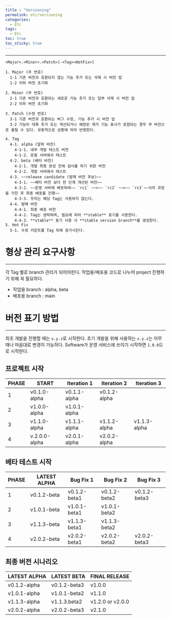 ```yaml
---
title : "Versioning"
permalink: etc/versioning
categories:
  - Etc
tags:
  - Etc
toc: true
toc_sticky: true
---
```


---
`<Major>.<Minor>.<Patch>[-<Tag><HotFix>]`

```
1. Major (주 번호)  
  1-1 기존 버전과 호환되지 않는 기능 추가 또는 삭제 시 버전 업 
  1-2 이하 버전 초기화
```

```
2. Minor (부 번호)
  2-1 기존 버전과 호환되는 새로운 기능 추가 또는 일부 삭제 시 버전 업
  2-2 이하 버전 초기화
```

```
3. Patch (수정 번호)
  3-1 기존 버전과 호환되는 버그 수정, 기능 추가 시 버전 업
  3-2 기능이 대폭 추가 또는 개선되거나 예정된 제거 기능 표시가 포함되는 경우 부 버전으로 올릴 수 있다. 유동적으로 상황에 따라 반영한다.
```

```
4. Tag
  4-1. alpha (알파 버전)
    4-1-1. 내부 개발 테스트 버전
    4-1-2. 로컬 서버에서 테스트
  4-2. beta (베타 버전)
    4-2-1. 개발 최종 완성 전에 검사를 하기 위한 버전
    4-2-2. 개발 서버에서 테스트
  4-3. ~~release candidate (발매 버전 후보)~~
    4-3-1. ~~베타 버전 보다 한 단계 개선된 버전~~
    4-3-2. ~~운영 서버에 배포하여~~ `rc1` ~~>~~ `rc2` ~~>~~ `rc3`~~식의 과정을 거친 후 최종 배포를 진행~~
    4-3-3. 우리는 해당 Tag는 사용하지 않는다.
  4-4. 발매 버전
    4-4-1. 최종 배포 버전
    4-4-2. Tag는 생략하며, 필요에 따라 **stable** 표기를 사용한다.
    4-4-3. **stable** 표기 사용 시 **stable version branch**를 생성한다.
5. Hot Fix
  5-1. 수정 카운트를 Tag 뒤에 증가시킨다.
```
# **형상 관리 요구사항**

---

각 Tag 별로 branch 관리가 되어야한다. 작업용/배포용 코드로 나누어 project 진행하기 위해 꼭 필요하다.

- 작업용 branch : alpha, beta
- 배포용 branch : main

# **버전 표기 방법**

---

최초 개발을 진행할 때는 `x.y.z`로 시작한다. 초기 개발을 위해 사용하는 `x.y.z`는 아무때나 마음대로 변경이 가능하다. Software가 운영 서비스에 쓰이기 시작하면 `1.0.0`으로 시작한다.

## **프로젝트 시작**

| PHASE | START | Iteration 1 | Iteration 2 | Iteration 3 |
| --- | --- | --- | --- | --- |
| 1 | v0.1.0-alpha | v0.1.1-alpha | v0.1.2-alpha |  |
| 2 | v1.0.0-alpha | v1.0.1-alpha |  |  |
| 3 | v1.1.0-alpha | v1.1.1-alpha | v1.1.2-alpha | v1.1.3-alpha |
| 4 | v.2.0.0-alpha | v2.0.1-alpha | v2.0.2-alpha |  |

## **베타 테스트 시작**

| PHASE | LATEST ALPHA | Bug Fix 1 | Bug Fix 2 | Bug Fix 3 |
| --- | --- | --- | --- | --- |
| 1 | v0.1.2-beta | v0.1.2-beta1 | v0.1.2-beta2 | v0.1.2-beta3 |
| 2 | v1.0.1-beta | v1.0.1-beta1 | v1.0.1-beta2 |  |
| 3 | v1.1.3-beta | v1.1.3-beta1 | v1.1.3-beta2 |  |
| 4 | v2.0.2-beta | v2.0.2-beta1 | v2.0.2-beta2 | v2.0.2-beta3 |

## **최종 버전 시나리오**

| LATEST ALPHA | LATEST BETA | FINAL RELEASE |
| --- | --- | --- |
| v0.1.2-alpha | v0.1.2-beta3 | v1.0.0 |
| v1.0.1-alpha | v1.0.1-beta2 | v1.1.0 |
| v1.1.3-alpha | v1.1.3.beta2 | v1.2.0 or v2.0.0 |
| v2.0.2-alpha | v2.0.2-beta3 | v2.1.0 |
